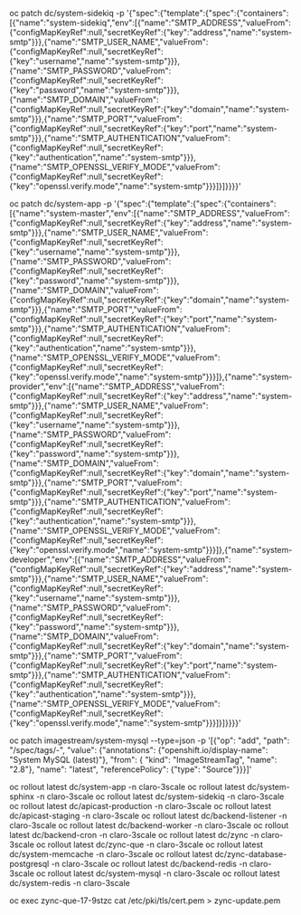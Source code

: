 oc patch dc/system-sidekiq -p '{"spec":{"template":{"spec":{"containers":[{"name":"system-sidekiq","env":[{"name":"SMTP_ADDRESS","valueFrom":{"configMapKeyRef":null,"secretKeyRef":{"key":"address","name":"system-smtp"}}},{"name":"SMTP_USER_NAME","valueFrom":{"configMapKeyRef":null,"secretKeyRef":{"key":"username","name":"system-smtp"}}},{"name":"SMTP_PASSWORD","valueFrom":{"configMapKeyRef":null,"secretKeyRef":{"key":"password","name":"system-smtp"}}},{"name":"SMTP_DOMAIN","valueFrom":{"configMapKeyRef":null,"secretKeyRef":{"key":"domain","name":"system-smtp"}}},{"name":"SMTP_PORT","valueFrom":{"configMapKeyRef":null,"secretKeyRef":{"key":"port","name":"system-smtp"}}},{"name":"SMTP_AUTHENTICATION","valueFrom":{"configMapKeyRef":null,"secretKeyRef":{"key":"authentication","name":"system-smtp"}}},{"name":"SMTP_OPENSSL_VERIFY_MODE","valueFrom":{"configMapKeyRef":null,"secretKeyRef":{"key":"openssl.verify.mode","name":"system-smtp"}}}]}]}}}}'


oc patch dc/system-app -p '{"spec":{"template":{"spec":{"containers":[{"name":"system-master","env":[{"name":"SMTP_ADDRESS","valueFrom":{"configMapKeyRef":null,"secretKeyRef":{"key":"address","name":"system-smtp"}}},{"name":"SMTP_USER_NAME","valueFrom":{"configMapKeyRef":null,"secretKeyRef":{"key":"username","name":"system-smtp"}}},{"name":"SMTP_PASSWORD","valueFrom":{"configMapKeyRef":null,"secretKeyRef":{"key":"password","name":"system-smtp"}}},{"name":"SMTP_DOMAIN","valueFrom":{"configMapKeyRef":null,"secretKeyRef":{"key":"domain","name":"system-smtp"}}},{"name":"SMTP_PORT","valueFrom":{"configMapKeyRef":null,"secretKeyRef":{"key":"port","name":"system-smtp"}}},{"name":"SMTP_AUTHENTICATION","valueFrom":{"configMapKeyRef":null,"secretKeyRef":{"key":"authentication","name":"system-smtp"}}},{"name":"SMTP_OPENSSL_VERIFY_MODE","valueFrom":{"configMapKeyRef":null,"secretKeyRef":{"key":"openssl.verify.mode","name":"system-smtp"}}}]},{"name":"system-provider","env":[{"name":"SMTP_ADDRESS","valueFrom":{"configMapKeyRef":null,"secretKeyRef":{"key":"address","name":"system-smtp"}}},{"name":"SMTP_USER_NAME","valueFrom":{"configMapKeyRef":null,"secretKeyRef":{"key":"username","name":"system-smtp"}}},{"name":"SMTP_PASSWORD","valueFrom":{"configMapKeyRef":null,"secretKeyRef":{"key":"password","name":"system-smtp"}}},{"name":"SMTP_DOMAIN","valueFrom":{"configMapKeyRef":null,"secretKeyRef":{"key":"domain","name":"system-smtp"}}},{"name":"SMTP_PORT","valueFrom":{"configMapKeyRef":null,"secretKeyRef":{"key":"port","name":"system-smtp"}}},{"name":"SMTP_AUTHENTICATION","valueFrom":{"configMapKeyRef":null,"secretKeyRef":{"key":"authentication","name":"system-smtp"}}},{"name":"SMTP_OPENSSL_VERIFY_MODE","valueFrom":{"configMapKeyRef":null,"secretKeyRef":{"key":"openssl.verify.mode","name":"system-smtp"}}}]},{"name":"system-developer","env":[{"name":"SMTP_ADDRESS","valueFrom":{"configMapKeyRef":null,"secretKeyRef":{"key":"address","name":"system-smtp"}}},{"name":"SMTP_USER_NAME","valueFrom":{"configMapKeyRef":null,"secretKeyRef":{"key":"username","name":"system-smtp"}}},{"name":"SMTP_PASSWORD","valueFrom":{"configMapKeyRef":null,"secretKeyRef":{"key":"password","name":"system-smtp"}}},{"name":"SMTP_DOMAIN","valueFrom":{"configMapKeyRef":null,"secretKeyRef":{"key":"domain","name":"system-smtp"}}},{"name":"SMTP_PORT","valueFrom":{"configMapKeyRef":null,"secretKeyRef":{"key":"port","name":"system-smtp"}}},{"name":"SMTP_AUTHENTICATION","valueFrom":{"configMapKeyRef":null,"secretKeyRef":{"key":"authentication","name":"system-smtp"}}},{"name":"SMTP_OPENSSL_VERIFY_MODE","valueFrom":{"configMapKeyRef":null,"secretKeyRef":{"key":"openssl.verify.mode","name":"system-smtp"}}}]}]}}}}'


oc patch imagestream/system-mysql --type=json -p '[{"op": "add", "path": "/spec/tags/-", "value": {"annotations": {"openshift.io/display-name": "System MySQL (latest)"}, "from": { "kind": "ImageStreamTag", "name": "2.8"}, "name": "latest", "referencePolicy": {"type": "Source"}}}]'


oc rollout latest dc/system-app -n claro-3scale
oc rollout latest dc/system-sphinx -n claro-3scale
oc rollout latest dc/system-sidekiq -n claro-3scale
oc rollout latest dc/apicast-production -n claro-3scale
oc rollout latest dc/apicast-staging -n claro-3scale
oc rollout latest dc/backend-listener -n claro-3scale
oc rollout latest dc/backend-worker -n claro-3scale
oc rollout latest dc/backend-cron -n claro-3scale
oc rollout latest dc/zync -n claro-3scale
oc rollout latest dc/zync-que -n claro-3scale
oc rollout latest dc/system-memcache -n claro-3scale
oc rollout latest dc/zync-database-postgresql -n claro-3scale
oc rollout latest dc/backend-redis -n claro-3scale
oc rollout latest dc/system-mysql -n claro-3scale
oc rollout latest dc/system-redis -n claro-3scale



oc exec zync-que-17-9stzc cat /etc/pki/tls/cert.pem > zync-update.pem